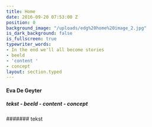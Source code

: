 ```yaml
---
title: Home
date: 2016-09-20 07:53:00 Z
position: 0
background_image: "/uploads/edg%20home%20image_2.jpg"
is_dark_background: false
is_fullscreen: true
typewriter_words:
- In the end we'll all become stories
- beeld
- 'content '
- concept
layout: section.typed
---
```


#### Eva De Geyter

##### tekst - beeld - content - concept

####### <span id="typed">tekst</span>